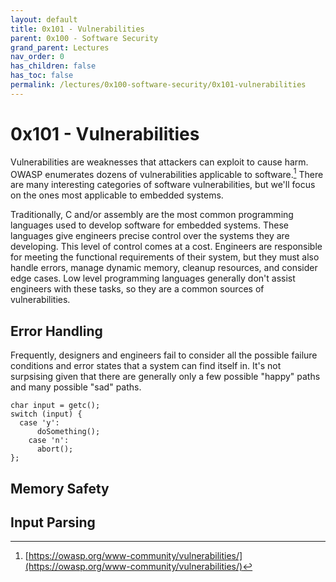 ```yaml
---
layout: default
title: 0x101 - Vulnerabilities
parent: 0x100 - Software Security
grand_parent: Lectures
nav_order: 0
has_children: false
has_toc: false
permalink: /lectures/0x100-software-security/0x101-vulnerabilities 
---
```


# 0x101 - Vulnerabilities

Vulnerabilities are weaknesses that attackers can exploit to cause harm.
OWASP enumerates dozens of vulnerabilities applicable to software.[^1]
There are many interesting categories of software vulnerabilities, but we'll focus on the ones most applicable to embedded systems.

Traditionally, C and/or assembly are the most common programming languages used to develop software for embedded systems. 
These languages give engineers precise control over the systems they are developing.
This level of control comes at a cost.
Engineers are responsible for meeting the functional requirements of their system, but they must also handle errors, manage dynamic memory, cleanup resources, and consider edge cases.
Low level programming languages generally don't assist engineers with these tasks, so they are a common sources of vulnerabilities.

## Error Handling

Frequently, designers and engineers fail to consider all the possible failure conditions and error states that a system can find itself in. It's not surpsising given that there are generally only a few possible "happy" paths and many possible "sad" paths.

```
char input = getc();
switch (input) {
  case 'y':
	  doSomething();
	case 'n':
	  abort();
};
```

## Memory Safety

## Input Parsing

[^1]: [https://owasp.org/www-community/vulnerabilities/](https://owasp.org/www-community/vulnerabilities/)

